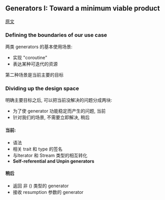 ## Generators I: Toward a minimum viable product

[原文](https://boats.gitlab.io/blog/post/generators-i/)



### Defining the boundaries of our use case

两类 generators 的基本使用场景:

- 实现 "coroutine"
- 表达某种可迭代的资源

第二种场景是当前主要的目标



### Dividing up the design space

明确主要目标之后, 可以把当前没解决的问题分成两块:

- 为了使 generator 功能稳定而产生的问题, 当前
- 针对我们的场景, 不需要立即解决, 稍后

#### 当前:

- 语法
- 相关 trait 和 type 的签名
- 与Iterator 和 Stream 类型的相互转化
- **Self-referential and Unpin generators**



#### 稍后

- 返回 非 () 类型的 generator
- 接收 resumption 参数的 generator

